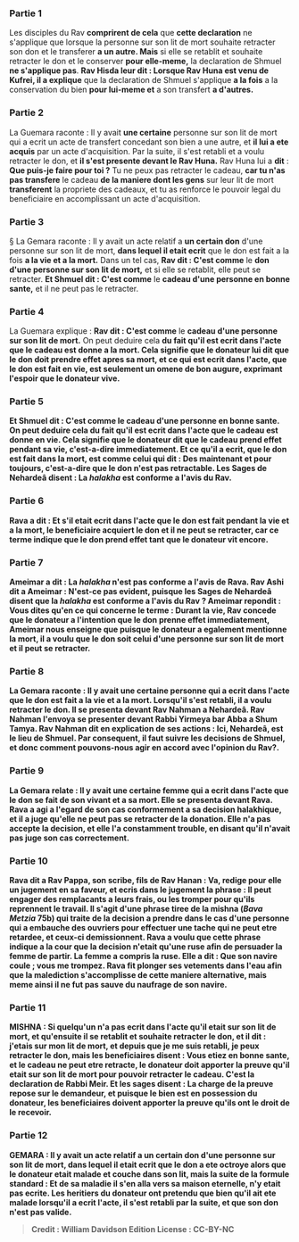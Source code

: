 
### Partie 1
Les disciples du Rav <b>comprirent de cela</b> que <b>cette declaration</b> ne s'applique que lorsque la personne sur son lit de mort souhaite retracter son don et le transferer <b>a un autre. Mais</b> si elle se retablit et souhaite retracter le don et le conserver <b>pour elle-meme,</b> la declaration de Shmuel <b>ne s'applique pas</b>. <b>Rav Hisda leur dit : Lorsque Rav Huna est venu de Kufrei, il a explique</b> que la declaration de Shmuel s'applique <b>a la fois</b> a la conservation du bien <b>pour lui-meme et</b> a son transfert <b>a d'autres.</b>

### Partie 2
La Guemara raconte : Il y avait <b>une certaine</b> personne sur son lit de mort qui a ecrit un acte de transfert concedant son bien a une autre, et <b>il lui a ete acquis</b> par un acte d'acquisition. Par la suite, il s'est retabli et a voulu retracter le don, et <b>il s'est presente devant le Rav Huna.</b> Rav Huna lui a <b>dit</b> : <b>Que puis-je faire pour toi ?</b> Tu ne peux pas retracter le cadeau, <b>car tu n'as pas transfere</b> le cadeau <b>de la maniere dont les gens</b> sur leur lit de mort <b>transferent</b> la propriete des cadeaux, et tu as renforce le pouvoir legal du beneficiaire en accomplissant un acte d'acquisition.

### Partie 3
§ La Gemara raconte : Il y avait un acte relatif a <b>un certain don</b> d'une personne sur son lit de mort, <b>dans lequel il etait ecrit</b> que le don est fait a la fois <b>a la vie et a la mort.</b> Dans un tel cas, <b>Rav dit : C'est comme</b> le <b>don d'une personne sur son lit de mort,</b> et si elle se retablit, elle peut se retracter. <b>Et Shmuel dit : C'est comme</b> le <b>cadeau d'une personne en bonne sante,</b> et il ne peut pas le retracter.

### Partie 4
La Guemara explique : <b>Rav dit : C'est comme</b> le <b>cadeau d'une personne sur son lit de mort.</b> On peut deduire cela <b>du fait <b>qu'il est ecrit dans</b> l'acte que le cadeau est donne <b>a la mort. </b> Cela signifie que le donateur lui <b>dit</b> que le don doit prendre effet <b>apres</b> sa <b>mort, et ce qui est ecrit</b> dans l'acte, que le don est fait <b>en vie,</b> est <b>seulement</b> un <b>omene de bon augure, </b> exprimant l'espoir <b>que</b> le donateur <b>vive.</b>

### Partie 5
<b>Et Shmuel dit : C'est comme</b> le <b>cadeau d'une personne en bonne sante.</b> On peut deduire cela <b>du fait <b>qu'il est ecrit dans</b> l'acte que le cadeau est donne <b>en vie.</b> Cela signifie que le donateur <b>dit</b> que le cadeau prend effet <b>pendant</b> sa <b>vie,</b> c'est-a-dire immediatement. <b>Et ce qu'il a ecrit,</b> que le don est fait <b>dans la mort, est comme celui qui dit : Des maintenant et pour toujours,</b> c'est-a-dire que le don n'est pas retractable. Les Sages <b>de Nehardeâ disent : La <i>halakha</i></b> est <b>conforme</b> a l'avis <b>du Rav.</b>

### Partie 6
<b>Rava a dit : Et s'il etait ecrit dans</b> l'acte que le don est fait <b>pendant la vie</b> et a la mort, le beneficiaire <b>acquiert</b> le don et il ne peut se retracter, car ce terme indique que le don prend effet tant que le donateur vit encore.

### Partie 7
<b>Ameimar a dit : La <i>halakha</i> n'est pas conforme</b> a l'avis <b>de Rava. Rav Ashi dit a Ameimar :</b> N'est-ce pas <b>evident, puisque</b> les Sages <b>de Nehardeâ disent</b> que <b>la <i>halakha</i></b> est <b>conforme</b> a l'avis <b>du Rav ?</b> Ameimar repondit : <b>Vous dites</b> qu'en ce qui concerne le terme : <b>Durant la vie, Rav concede</b> que le donateur a l'intention que le don prenne effet immediatement, Ameimar <b>nous enseigne</b> que puisque le donateur a egalement mentionne la mort, il a voulu que le don soit celui d'une personne sur son lit de mort et il peut se retracter.

### Partie 8
La Gemara raconte : Il y avait <b>une certaine</b> personne qui a ecrit dans l'acte que le don est fait a la vie et a la mort. Lorsqu'il s'est retabli, il a voulu retracter le don. Il <b>se presenta devant Rav Nahman a Nehardeâ.</b> Rav Nahman <b>l'envoya</b> se presenter <b>devant Rabbi Yirmeya bar Abba a Shum Tamya.</b> Rav Nahman <b>dit</b> en explication de ses actions : <b>Ici,</b> Nehardeâ, <b>est le lieu de Shmuel.</b> Par consequent, il faut suivre les decisions de Shmuel, et donc <b>comment pouvons-nous agir en accord avec</b> l'opinion <b>du Rav?</b>.

### Partie 9
La Gemara relate : Il y avait <b>une certaine</b> femme qui a ecrit dans l'acte que le don se fait de son vivant et a sa mort. Elle <b>se presenta devant Rava. Rava a agi a l'egard de son</b> cas <b>conformement a sa decision halakhique</b>, et il a juge qu'elle ne peut pas se retracter de la donation. Elle n'a pas accepte la decision, et <b>elle</b> l'a constamment <b>trouble,</b> en disant qu'il n'avait pas juge son cas correctement.

### Partie 10
Rava <b>dit a Rav Pappa, son scribe, fils de Rav Hanan : Va, redige pour elle</b> un jugement en sa faveur, <b>et ecris dans</b> le jugement la phrase : Il peut <b>engager</b> des remplacants <b>a leurs</b> frais, <b>ou les tromper</b> pour qu'ils reprennent le travail. Il s'agit d'une phrase tiree de la mishna (<i>Bava Metzia</i> 75b) qui traite de la decision a prendre dans le cas d'une personne qui a embauche des ouvriers pour effectuer une tache qui ne peut etre retardee, et ceux-ci demissionnent. Rava a voulu que cette phrase indique a la cour que la decision n'etait qu'une ruse afin de persuader la femme de partir. La femme a compris la ruse. <b>Elle a dit : Que son navire coule ; vous me trompez. Rava fit plonger ses vetements dans l'eau</b> afin que la malediction s'accomplisse de cette maniere alternative, <b>mais meme ainsi il ne fut pas sauve du</b> <b>naufrage</b> de son navire.

### Partie 11
<strong>MISHNA :</strong> Si quelqu'un <b>n'a pas ecrit dans</b> l'acte qu'il etait <b>sur son lit de mort,</b> et qu'ensuite il se retablit et souhaite retracter le don, et <b>il dit : j'etais sur mon lit de mort,</b> et depuis que je me suis retabli, je peux retracter le don, <b>mais</b> les beneficiaires <b>disent : Vous etiez en bonne sante,</b> et le cadeau ne peut etre retracte, le donateur <b>doit apporter la preuve qu'il etait sur son lit de mort</b> pour pouvoir retracter le cadeau. C'est la declaration de Rabbi Meir. Et les sages disent : La charge de la preuve repose sur le demandeur,</b> et puisque le bien est en possession du donateur, les beneficiaires doivent apporter la preuve qu'ils ont le droit de le recevoir.

### Partie 12
<strong>GEMARA :</strong> Il y avait un acte relatif a <b>un certain don</b> d'une personne sur son lit de mort, <b>dans lequel il etait ecrit</b> que le don a ete octroye <b>alors que le donateur <b>etait malade et couche dans son lit, mais</b> la suite de la formule standard : <b>Et de sa maladie il s'en alla vers sa</b> <b>maison eternelle, n'y etait pas ecrite.</b> Les heritiers du donateur ont pretendu que bien qu'il ait ete malade lorsqu'il a ecrit l'acte, il s'est retabli par la suite, et que son don n'est pas valide.

>Credit : William Davidson Edition
>License : CC-BY-NC